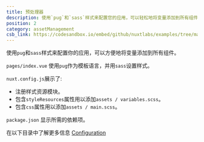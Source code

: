 ```yaml
---
title: 预处理器
description: 使用`pug`和`sass`样式来配置您的应用，可以轻松地将变量添加到所有组件。
position: 2
category: assetManagement
csb_link: https://codesandbox.io/embed/github/nuxtlabs/examples/tree/master/asset-management/pre-processors?fontsize=14&hidenavigation=1&theme=dark&view=editor
---
```


使用`pug`和`sass`样式来配置你的应用，可以方便地将变量添加到所有组件。

<example-intro></example-intro>

`pages/index.vue` 使用`pug`作为模板语言，并用`sass`设置样式。

`nuxt.config.js`展示了:

- 注册样式资源模块。
- 包含`styleResources`属性用以添加`assets / variables.scss`。
- 包含`css`属性用以添加`assets / main.scss`。

`package.json` 显示所需的依赖项。

<base-alert type="next">

在以下目录中了解更多信息 [Configuration](/docs/2.x/features/configuration#pre-processors)

</base-alert>

<code-sandbox :src="csb_link"></code-sandbox>
